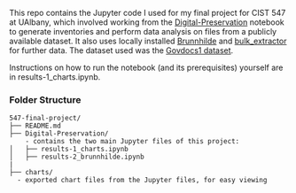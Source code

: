 This repo contains the Jupyter code I used for my final project for CIST 547 at UAlbany, which involved working from the [Digital-Preservation](https://github.com/cases-umd/Digital-Preservation) notebook to generate inventories and perform data analysis on files from a publicly available dataset. It also uses locally installed [Brunnhilde](github.com/tw4l/brunnhilde) and [bulk_extractor](https://github.com/simsong/bulk_extractor) for further data. The dataset used was the [Govdocs1 dataset](https://digitalcorpora.org/corpora/file-corpora/files).

Instructions on how to run the notebook (and its prerequisites) yourself are in results-1_charts.ipynb.

### Folder Structure
```
547-final-project/
├── README.md  
├── Digital-Preservation/
    - contains the two main Jupyter files of this project:
│   ├── results-1_charts.ipynb
│   ├── results-2_brunnhilde.ipynb
|
├── charts/
  - exported chart files from the Jupyter files, for easy viewing
```
